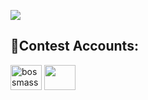 <!--![](https://github-readme-stats.vercel.app/api?username=joshuasacc&theme=dark&hide_border=false&include_all_commits=true&count_private=false)<br/>-->
![](https://github-readme-stats.vercel.app/api/top-langs/?username=joshuasacc&theme=dark&hide_border=false&include_all_commits=true&count_private=false&layout=compact)

<h2 align="left">🥷Contest Accounts:</h2>
<p align="left">
<a href="https://www.hackerrank.com/bossmasster100" target="blank"><img align="center" src="https://raw.githubusercontent.com/rahuldkjain/github-profile-readme-generator/master/src/images/icons/Social/hackerrank.svg" alt="bossmasster100" height="40" width="50" /></a>
<!-- <a href="https://codeforces.com/profile/bossmasster100" target="blank"><img align="center" src="https://raw.githubusercontent.com/rahuldkjain/github-profile-readme-generator/master/src/images/icons/Social/codeforces.svg" alt="bossmasster100" height="30" width="40" /></a> -->
<a href="https://www.codechef.com/users/joshuasacc" target="blank"><img align="center" src="https://i.pinimg.com/originals/c5/d9/fc/c5d9fc1e18bcf039f464c2ab6cfb3eb6.jpg" height="40" width="50" /></a>
</p>


